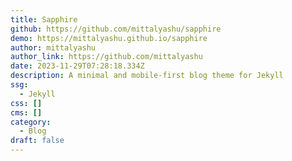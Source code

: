```yaml
---
title: Sapphire
github: https://github.com/mittalyashu/sapphire
demo: https://mittalyashu.github.io/sapphire
author: mittalyashu
author_link: https://github.com/mittalyashu
date: 2023-11-29T07:28:18.334Z
description: A minimal and mobile-first blog theme for Jekyll
ssg:
  - Jekyll
css: []
cms: []
category:
  - Blog
draft: false
---
```

